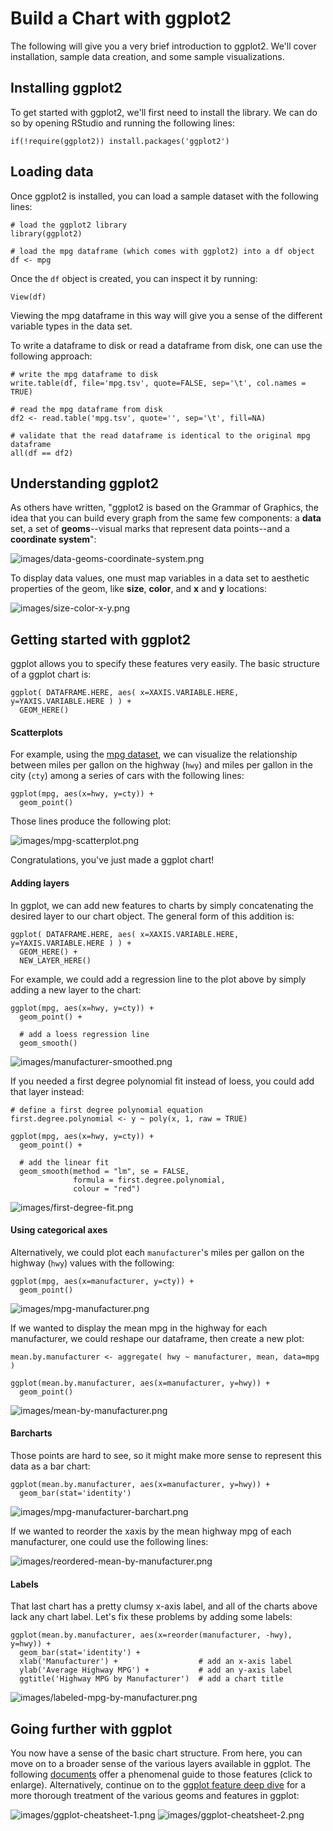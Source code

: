 # Build a Chart with ggplot2

The following will give you a very brief introduction to ggplot2. We'll cover installation, sample data creation, and some sample visualizations.

## Installing ggplot2

To get started with ggplot2, we'll first need to install the library. We can do so by opening RStudio and running the following lines:

```
if(!require(ggplot2)) install.packages('ggplot2')
```

## Loading data

Once ggplot2 is installed, you can load a sample dataset with the following lines:

```
# load the ggplot2 library
library(ggplot2)

# load the mpg dataframe (which comes with ggplot2) into a df object
df <- mpg
```

Once the `df` object is created, you can inspect it by running: 

```
View(df)
```

Viewing the mpg dataframe in this way will give you a sense of the different variable types in the data set.

To write a dataframe to disk or read a dataframe from disk, one can use the following approach:

```
# write the mpg dataframe to disk
write.table(df, file='mpg.tsv', quote=FALSE, sep='\t', col.names = TRUE)

# read the mpg dataframe from disk
df2 <- read.table('mpg.tsv', quote='', sep='\t', fill=NA)

# validate that the read dataframe is identical to the original mpg dataframe
all(df == df2)
```

## Understanding ggplot2

As others have written, "ggplot2 is based on the Grammar of Graphics, the idea that you can build every graph from the same few components: a <b>data</b> set, a set of <b>geoms</b>--visual marks that represent data points--and a <b>coordinate system</b>":

![images/data-geoms-coordinate-system.png](./images/data-geoms-coordinate-system.png)

To display data values, one must map variables in a data set to aesthetic properties of the geom, like <b>size</b>, <b>color</b>, and <b>x</b> and <b>y</b> locations:

![images/size-color-x-y.png](./images/size-color-x-y.png)

## Getting started with ggplot2

ggplot allows you to specify these features very easily. The basic structure of a ggplot chart is:


```
ggplot( DATAFRAME.HERE, aes( x=XAXIS.VARIABLE.HERE, y=YAXIS.VARIABLE.HERE ) ) +
  GEOM_HERE()
```
#### Scatterplots

For example, using the [mpg dataset](http://ggplot2.tidyverse.org/reference/mpg.html), we can visualize the relationship between miles per gallon on the highway (`hwy`) and miles per gallon in the city (`cty`) among a series of cars with the following lines: 

```
ggplot(mpg, aes(x=hwy, y=cty)) +
  geom_point()
```
Those lines produce the following plot:

![images/mpg-scatterplot.png](./images/mpg-scatterplot.png)

Congratulations, you've just made a ggplot chart!

#### Adding layers

In ggplot, we can add new features to charts by simply concatenating the desired layer to our chart object. The general form of this addition is:

```
ggplot( DATAFRAME.HERE, aes( x=XAXIS.VARIABLE.HERE, y=YAXIS.VARIABLE.HERE ) ) +
  GEOM_HERE() +
  NEW_LAYER_HERE()
```

For example, we could add a regression line to the plot above by simply adding a new layer to the chart:

```
ggplot(mpg, aes(x=hwy, y=cty)) +
  geom_point() +

  # add a loess regression line
  geom_smooth()
```
![images/manufacturer-smoothed.png](./images/manufacturer-smoothed.png)

If you needed a first degree polynomial fit instead of loess, you could add that layer instead:

```
# define a first degree polynomial equation
first.degree.polynomial <- y ~ poly(x, 1, raw = TRUE)
  
ggplot(mpg, aes(x=hwy, y=cty)) +
  geom_point() +

  # add the linear fit
  geom_smooth(method = "lm", se = FALSE,
              formula = first.degree.polynomial, 
              colour = "red")
```
![images/first-degree-fit.png](./images/first-degree-fit.png)

#### Using categorical axes

Alternatively, we could plot each `manufacturer`'s miles per gallon on the highway (`hwy`) values with the following:

```
ggplot(mpg, aes(x=manufacturer, y=cty)) +
  geom_point()
```

![images/mpg-manufacturer.png](./images/mpg-manufacturer.png)

If we wanted to display the mean mpg in the highway for each manufacturer, we could reshape our dataframe, then create a new plot:

```
mean.by.manufacturer <- aggregate( hwy ~ manufacturer, mean, data=mpg )

ggplot(mean.by.manufacturer, aes(x=manufacturer, y=hwy)) +
  geom_point()
```

![images/mean-by-manufacturer.png](./images/mean-by-manufacturer.png)

#### Barcharts

Those points are hard to see, so it might make more sense to represent this data as a bar chart:

```
ggplot(mean.by.manufacturer, aes(x=manufacturer, y=hwy)) +
  geom_bar(stat='identity')
```
![images/mpg-manufacturer-barchart.png](./images/mpg-manufacturer-barchart.png)

If we wanted to reorder the xaxis by the mean highway mpg of each manufacturer, one could use the following lines:

![images/reordered-mean-by-manufacturer.png](./images/reordered-mean-by-manufacturer.png)

#### Labels

That last chart has a pretty clumsy x-axis label, and all of the charts above lack any chart label. Let's fix these problems by adding some labels:

```
ggplot(mean.by.manufacturer, aes(x=reorder(manufacturer, -hwy), y=hwy)) +
  geom_bar(stat='identity') +
  xlab('Manufacturer') +                  # add an x-axis label
  ylab('Average Highway MPG') +           # add an y-axis label
  ggtitle('Highway MPG by Manufacturer')  # add a chart title
```

![images/labeled-mpg-by-manufacturer.png](./images/labeled-mpg-by-manufacturer.png)

## Going further with ggplot

You now have a sense of the basic chart structure. From here, you can move on to a broader sense of the various layers available in ggplot. The following [documents](./images/ggplot2-cheatsheet.pdf) offer a phenomenal guide to those features (click to enlarge). Alternatively, continue on to the [ggplot feature deep dive](./chart-features.md) for a more thorough treatment of the various geoms and features in ggplot:

![images/ggplot-cheatsheet-1.png](./images/ggplot-cheatsheet-1.png)
![images/ggplot-cheatsheet-2.png](./images/ggplot-cheatsheet-2.png)